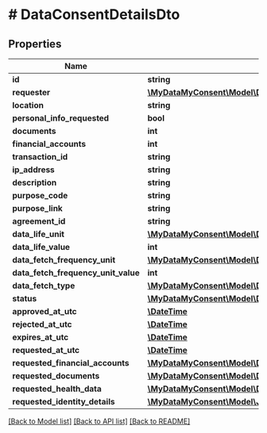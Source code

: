 # # DataConsentDetailsDto

## Properties

Name | Type | Description | Notes
------------ | ------------- | ------------- | -------------
**id** | **string** |  | [optional]
**requester** | [**\MyDataMyConsent\Model\DataConsentRequesterDto**](DataConsentRequesterDto.md) |  | [optional]
**location** | **string** |  | [optional]
**personal_info_requested** | **bool** |  | [optional]
**documents** | **int** |  | [optional]
**financial_accounts** | **int** |  | [optional]
**transaction_id** | **string** |  | [optional]
**ip_address** | **string** |  | [optional]
**description** | **string** |  | [optional]
**purpose_code** | **string** |  | [optional]
**purpose_link** | **string** |  | [optional]
**agreement_id** | **string** |  | [optional]
**data_life_unit** | [**\MyDataMyConsent\Model\DataLifeUnit**](DataLifeUnit.md) |  | [optional]
**data_life_value** | **int** |  | [optional]
**data_fetch_frequency_unit** | [**\MyDataMyConsent\Model\DataFetchFrequencyUnit**](DataFetchFrequencyUnit.md) |  | [optional]
**data_fetch_frequency_unit_value** | **int** |  | [optional]
**data_fetch_type** | [**\MyDataMyConsent\Model\DataFetchType**](DataFetchType.md) |  | [optional]
**status** | [**\MyDataMyConsent\Model\DataConsentStatus**](DataConsentStatus.md) |  | [optional]
**approved_at_utc** | [**\DateTime**](\DateTime.md) |  | [optional]
**rejected_at_utc** | [**\DateTime**](\DateTime.md) |  | [optional]
**expires_at_utc** | [**\DateTime**](\DateTime.md) |  | [optional]
**requested_at_utc** | [**\DateTime**](\DateTime.md) |  | [optional]
**requested_financial_accounts** | [**\MyDataMyConsent\Model\DataConsentRequestedAccountDto[]**](DataConsentRequestedAccountDto.md) |  | [optional]
**requested_documents** | [**\MyDataMyConsent\Model\DataConsentRequestedDocumentDto[]**](DataConsentRequestedDocumentDto.md) |  | [optional]
**requested_health_data** | [**\MyDataMyConsent\Model\DataConsentRequestedDocument[]**](DataConsentRequestedDocument.md) |  | [optional]
**requested_identity_details** | [**\MyDataMyConsent\Model\JsonSchema**](JsonSchema.md) |  | [optional]

[[Back to Model list]](../../README.md#models) [[Back to API list]](../../README.md#endpoints) [[Back to README]](../../README.md)
